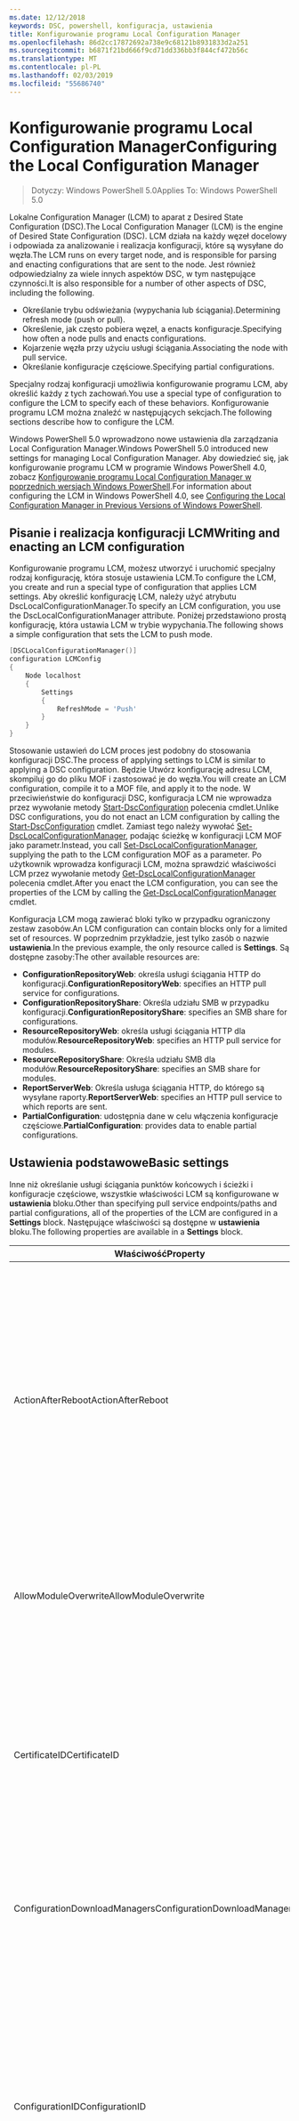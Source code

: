 ```yaml
---
ms.date: 12/12/2018
keywords: DSC, powershell, konfiguracja, ustawienia
title: Konfigurowanie programu Local Configuration Manager
ms.openlocfilehash: 86d2cc17872692a738e9c68121b8931833d2a251
ms.sourcegitcommit: b6871f21bd666f9cd71dd336bb3f844cf472b56c
ms.translationtype: MT
ms.contentlocale: pl-PL
ms.lasthandoff: 02/03/2019
ms.locfileid: "55686740"
---
```

# <a name="configuring-the-local-configuration-manager"></a><span data-ttu-id="44feb-103">Konfigurowanie programu Local Configuration Manager</span><span class="sxs-lookup"><span data-stu-id="44feb-103">Configuring the Local Configuration Manager</span></span>

> <span data-ttu-id="44feb-104">Dotyczy: Windows PowerShell 5.0</span><span class="sxs-lookup"><span data-stu-id="44feb-104">Applies To: Windows PowerShell 5.0</span></span>

<span data-ttu-id="44feb-105">Lokalne Configuration Manager (LCM) to aparat z Desired State Configuration (DSC).</span><span class="sxs-lookup"><span data-stu-id="44feb-105">The Local Configuration Manager (LCM) is the engine of Desired State Configuration (DSC).</span></span>
<span data-ttu-id="44feb-106">LCM działa na każdy węzeł docelowy i odpowiada za analizowanie i realizacja konfiguracji, które są wysyłane do węzła.</span><span class="sxs-lookup"><span data-stu-id="44feb-106">The LCM runs on every target node, and is responsible for parsing and enacting configurations that are sent to the node.</span></span>
<span data-ttu-id="44feb-107">Jest również odpowiedzialny za wiele innych aspektów DSC, w tym następujące czynności.</span><span class="sxs-lookup"><span data-stu-id="44feb-107">It is also responsible for a number of other aspects of DSC, including the following.</span></span>

- <span data-ttu-id="44feb-108">Określanie trybu odświeżania (wypychania lub ściągania).</span><span class="sxs-lookup"><span data-stu-id="44feb-108">Determining refresh mode (push or pull).</span></span>
- <span data-ttu-id="44feb-109">Określenie, jak często pobiera węzeł, a enacts konfiguracje.</span><span class="sxs-lookup"><span data-stu-id="44feb-109">Specifying how often a node pulls and enacts configurations.</span></span>
- <span data-ttu-id="44feb-110">Kojarzenie węzła przy użyciu usługi ściągania.</span><span class="sxs-lookup"><span data-stu-id="44feb-110">Associating the node with pull service.</span></span>
- <span data-ttu-id="44feb-111">Określanie konfiguracje częściowe.</span><span class="sxs-lookup"><span data-stu-id="44feb-111">Specifying partial configurations.</span></span>

<span data-ttu-id="44feb-112">Specjalny rodzaj konfiguracji umożliwia konfigurowanie programu LCM, aby określić każdy z tych zachowań.</span><span class="sxs-lookup"><span data-stu-id="44feb-112">You use a special type of configuration to configure the LCM to specify each of these behaviors.</span></span>
<span data-ttu-id="44feb-113">Konfigurowanie programu LCM można znaleźć w następujących sekcjach.</span><span class="sxs-lookup"><span data-stu-id="44feb-113">The following sections describe how to configure the LCM.</span></span>

<span data-ttu-id="44feb-114">Windows PowerShell 5.0 wprowadzono nowe ustawienia dla zarządzania Local Configuration Manager.</span><span class="sxs-lookup"><span data-stu-id="44feb-114">Windows PowerShell 5.0 introduced new settings for managing Local Configuration Manager.</span></span>
<span data-ttu-id="44feb-115">Aby dowiedzieć się, jak konfigurowanie programu LCM w programie Windows PowerShell 4.0, zobacz [Konfigurowanie programu Local Configuration Manager w poprzednich wersjach Windows PowerShell](metaconfig4.md).</span><span class="sxs-lookup"><span data-stu-id="44feb-115">For information about configuring the LCM in Windows PowerShell 4.0, see [Configuring the Local Configuration Manager in Previous Versions of Windows PowerShell](metaconfig4.md).</span></span>

## <a name="writing-and-enacting-an-lcm-configuration"></a><span data-ttu-id="44feb-116">Pisanie i realizacja konfiguracji LCM</span><span class="sxs-lookup"><span data-stu-id="44feb-116">Writing and enacting an LCM configuration</span></span>

<span data-ttu-id="44feb-117">Konfigurowanie programu LCM, możesz utworzyć i uruchomić specjalny rodzaj konfigurację, która stosuje ustawienia LCM.</span><span class="sxs-lookup"><span data-stu-id="44feb-117">To configure the LCM, you create and run a special type of configuration that applies LCM settings.</span></span>
<span data-ttu-id="44feb-118">Aby określić konfigurację LCM, należy użyć atrybutu DscLocalConfigurationManager.</span><span class="sxs-lookup"><span data-stu-id="44feb-118">To specify an LCM configuration, you use the DscLocalConfigurationManager attribute.</span></span>
<span data-ttu-id="44feb-119">Poniżej przedstawiono prostą konfigurację, która ustawia LCM w trybie wypychania.</span><span class="sxs-lookup"><span data-stu-id="44feb-119">The following shows a simple configuration that sets the LCM to push mode.</span></span>

```powershell
[DSCLocalConfigurationManager()]
configuration LCMConfig
{
    Node localhost
    {
        Settings
        {
            RefreshMode = 'Push'
        }
    }
}
```

<span data-ttu-id="44feb-120">Stosowanie ustawień do LCM proces jest podobny do stosowania konfiguracji DSC.</span><span class="sxs-lookup"><span data-stu-id="44feb-120">The process of applying settings to LCM is similar to applying a DSC configuration.</span></span>
<span data-ttu-id="44feb-121">Będzie Utwórz konfigurację adresu LCM, skompiluj go do pliku MOF i zastosować je do węzła.</span><span class="sxs-lookup"><span data-stu-id="44feb-121">You will create an LCM configuration, compile it to a MOF file, and apply it to the node.</span></span>
<span data-ttu-id="44feb-122">W przeciwieństwie do konfiguracji DSC, konfiguracja LCM nie wprowadza przez wywołanie metody [Start-DscConfiguration](/powershell/module/psdesiredstateconfiguration/start-dscconfiguration) polecenia cmdlet.</span><span class="sxs-lookup"><span data-stu-id="44feb-122">Unlike DSC configurations, you do not enact an LCM configuration by calling the [Start-DscConfiguration](/powershell/module/psdesiredstateconfiguration/start-dscconfiguration) cmdlet.</span></span>
<span data-ttu-id="44feb-123">Zamiast tego należy wywołać [Set-DscLocalConfigurationManager](/powershell/module/PSDesiredStateConfiguration/Set-DscLocalConfigurationManager), podając ścieżkę w konfiguracji LCM MOF jako parametr.</span><span class="sxs-lookup"><span data-stu-id="44feb-123">Instead, you call [Set-DscLocalConfigurationManager](/powershell/module/PSDesiredStateConfiguration/Set-DscLocalConfigurationManager), supplying the path to the LCM configuration MOF as a parameter.</span></span>
<span data-ttu-id="44feb-124">Po użytkownik wprowadza konfiguracji LCM, można sprawdzić właściwości LCM przez wywołanie metody [Get-DscLocalConfigurationManager](/powershell/module/PSDesiredStateConfiguration/Get-DscLocalConfigurationManager) polecenia cmdlet.</span><span class="sxs-lookup"><span data-stu-id="44feb-124">After you enact the LCM configuration, you can see the properties of the LCM by calling the [Get-DscLocalConfigurationManager](/powershell/module/PSDesiredStateConfiguration/Get-DscLocalConfigurationManager) cmdlet.</span></span>

<span data-ttu-id="44feb-125">Konfiguracja LCM mogą zawierać bloki tylko w przypadku ograniczony zestaw zasobów.</span><span class="sxs-lookup"><span data-stu-id="44feb-125">An LCM configuration can contain blocks only for a limited set of resources.</span></span>
<span data-ttu-id="44feb-126">W poprzednim przykładzie, jest tylko zasób o nazwie **ustawienia**.</span><span class="sxs-lookup"><span data-stu-id="44feb-126">In the previous example, the only resource called is **Settings**.</span></span>
<span data-ttu-id="44feb-127">Są dostępne zasoby:</span><span class="sxs-lookup"><span data-stu-id="44feb-127">The other available resources are:</span></span>

* <span data-ttu-id="44feb-128">**ConfigurationRepositoryWeb**: określa usługi ściągania HTTP do konfiguracji.</span><span class="sxs-lookup"><span data-stu-id="44feb-128">**ConfigurationRepositoryWeb**: specifies an HTTP pull service for configurations.</span></span>
* <span data-ttu-id="44feb-129">**ConfigurationRepositoryShare**: Określa udziału SMB w przypadku konfiguracji.</span><span class="sxs-lookup"><span data-stu-id="44feb-129">**ConfigurationRepositoryShare**: specifies an SMB share for configurations.</span></span>
* <span data-ttu-id="44feb-130">**ResourceRepositoryWeb**: określa usługi ściągania HTTP dla modułów.</span><span class="sxs-lookup"><span data-stu-id="44feb-130">**ResourceRepositoryWeb**: specifies an HTTP pull service for modules.</span></span>
* <span data-ttu-id="44feb-131">**ResourceRepositoryShare**: Określa udziału SMB dla modułów.</span><span class="sxs-lookup"><span data-stu-id="44feb-131">**ResourceRepositoryShare**: specifies an SMB share for modules.</span></span>
* <span data-ttu-id="44feb-132">**ReportServerWeb**: Określa usługa ściągania HTTP, do którego są wysyłane raporty.</span><span class="sxs-lookup"><span data-stu-id="44feb-132">**ReportServerWeb**: specifies an HTTP pull service to which reports are sent.</span></span>
* <span data-ttu-id="44feb-133">**PartialConfiguration**: udostępnia dane w celu włączenia konfiguracje częściowe.</span><span class="sxs-lookup"><span data-stu-id="44feb-133">**PartialConfiguration**: provides data to enable partial configurations.</span></span>

## <a name="basic-settings"></a><span data-ttu-id="44feb-134">Ustawienia podstawowe</span><span class="sxs-lookup"><span data-stu-id="44feb-134">Basic settings</span></span>

<span data-ttu-id="44feb-135">Inne niż określanie usługi ściągania punktów końcowych i ścieżki i konfiguracje częściowe, wszystkie właściwości LCM są konfigurowane w **ustawienia** bloku.</span><span class="sxs-lookup"><span data-stu-id="44feb-135">Other than specifying pull service endpoints/paths and partial configurations, all of the properties of the LCM are configured in a **Settings** block.</span></span>
<span data-ttu-id="44feb-136">Następujące właściwości są dostępne w **ustawienia** bloku.</span><span class="sxs-lookup"><span data-stu-id="44feb-136">The following properties are available in a **Settings** block.</span></span>

|  <span data-ttu-id="44feb-137">Właściwość</span><span class="sxs-lookup"><span data-stu-id="44feb-137">Property</span></span>  |  <span data-ttu-id="44feb-138">Typ</span><span class="sxs-lookup"><span data-stu-id="44feb-138">Type</span></span>  |  <span data-ttu-id="44feb-139">Opis</span><span class="sxs-lookup"><span data-stu-id="44feb-139">Description</span></span>   |
|----------- |------- |--------------- |
| <span data-ttu-id="44feb-140">ActionAfterReboot</span><span class="sxs-lookup"><span data-stu-id="44feb-140">ActionAfterReboot</span></span>| <span data-ttu-id="44feb-141">ciąg</span><span class="sxs-lookup"><span data-stu-id="44feb-141">string</span></span>| <span data-ttu-id="44feb-142">Określa, co się dzieje po ponownym uruchomieniu podczas stosowania konfiguracji.</span><span class="sxs-lookup"><span data-stu-id="44feb-142">Specifies what happens after a reboot during the application of a configuration.</span></span> <span data-ttu-id="44feb-143">Możliwe wartości to __"ContinueConfiguration"__ i __"StopConfiguration"__.</span><span class="sxs-lookup"><span data-stu-id="44feb-143">The possible values are __"ContinueConfiguration"__ and __"StopConfiguration"__.</span></span> <ul><li> <span data-ttu-id="44feb-144">__ContinueConfiguration__: Kontynuuj, stosowanie bieżącą konfigurację po ponownym rozruchu komputera.</span><span class="sxs-lookup"><span data-stu-id="44feb-144">__ContinueConfiguration__: Continue applying the current configuration after machine reboot.</span></span> <span data-ttu-id="44feb-145">Jest to wartość domyślna</span><span class="sxs-lookup"><span data-stu-id="44feb-145">This is the default value</span></span></li><li><span data-ttu-id="44feb-146">__StopConfiguration__: Zatrzymaj bieżącą konfigurację po ponownym rozruchu komputera.</span><span class="sxs-lookup"><span data-stu-id="44feb-146">__StopConfiguration__: Stop the current configuration after machine reboot.</span></span></li></ul>|
| <span data-ttu-id="44feb-147">AllowModuleOverwrite</span><span class="sxs-lookup"><span data-stu-id="44feb-147">AllowModuleOverwrite</span></span>| <span data-ttu-id="44feb-148">wartość logiczna</span><span class="sxs-lookup"><span data-stu-id="44feb-148">bool</span></span>| <span data-ttu-id="44feb-149">__$TRUE__ Jeśli nowe konfiguracje pobrane z usługi ściągania mogą nadpisać stare w docelowym węźle.</span><span class="sxs-lookup"><span data-stu-id="44feb-149">__$TRUE__ if new configurations downloaded from the pull service are allowed to overwrite the old ones on the target node.</span></span> <span data-ttu-id="44feb-150">W przeciwnym razie $FALSE.</span><span class="sxs-lookup"><span data-stu-id="44feb-150">Otherwise, $FALSE.</span></span>|
| <span data-ttu-id="44feb-151">CertificateID</span><span class="sxs-lookup"><span data-stu-id="44feb-151">CertificateID</span></span>| <span data-ttu-id="44feb-152">ciąg</span><span class="sxs-lookup"><span data-stu-id="44feb-152">string</span></span>| <span data-ttu-id="44feb-153">Odcisk palca certyfikatu używany do zabezpieczania poświadczeń przekazanych w konfiguracji.</span><span class="sxs-lookup"><span data-stu-id="44feb-153">The thumbprint of a certificate used to secure credentials passed in a configuration.</span></span> <span data-ttu-id="44feb-154">Aby uzyskać więcej informacji, zobacz [chcesz zabezpieczyć poświadczenia w Desired State Configuration programu Windows PowerShell](http://blogs.msdn.com/b/powershell/archive/2014/01/31/want-to-secure-credentials-in-windows-powershell-desired-state-configuration.aspx)?.</span><span class="sxs-lookup"><span data-stu-id="44feb-154">For more information see [Want to secure credentials in Windows PowerShell Desired State Configuration](http://blogs.msdn.com/b/powershell/archive/2014/01/31/want-to-secure-credentials-in-windows-powershell-desired-state-configuration.aspx)?.</span></span> <br> <span data-ttu-id="44feb-155">__Uwaga:__ to odbywa się automatycznie, jeśli przy użyciu usługi ściągania usługi Azure Automation DSC.</span><span class="sxs-lookup"><span data-stu-id="44feb-155">__Note:__ this is managed automatically if using Azure Automation DSC pull service.</span></span>|
| <span data-ttu-id="44feb-156">ConfigurationDownloadManagers</span><span class="sxs-lookup"><span data-stu-id="44feb-156">ConfigurationDownloadManagers</span></span>| <span data-ttu-id="44feb-157">[] CimInstance</span><span class="sxs-lookup"><span data-stu-id="44feb-157">CimInstance[]</span></span>| <span data-ttu-id="44feb-158">Nieaktualne.</span><span class="sxs-lookup"><span data-stu-id="44feb-158">Obsolete.</span></span> <span data-ttu-id="44feb-159">Użyj __ConfigurationRepositoryWeb__ i __ConfigurationRepositoryShare__ bloków, aby zdefiniować ściągania konfiguracji punkty końcowe usługi.</span><span class="sxs-lookup"><span data-stu-id="44feb-159">Use __ConfigurationRepositoryWeb__ and __ConfigurationRepositoryShare__ blocks to define configuration pull service endpoints.</span></span>|
| <span data-ttu-id="44feb-160">ConfigurationID</span><span class="sxs-lookup"><span data-stu-id="44feb-160">ConfigurationID</span></span>| <span data-ttu-id="44feb-161">ciąg</span><span class="sxs-lookup"><span data-stu-id="44feb-161">string</span></span>| <span data-ttu-id="44feb-162">Dla wstecznej zgodności ze starszych ściągania usługi wersji.</span><span class="sxs-lookup"><span data-stu-id="44feb-162">For backwards compatibility with older pull service versions.</span></span> <span data-ttu-id="44feb-163">Identyfikator GUID, który identyfikuje plik konfiguracji, który można pobrać z usługi ściągania.</span><span class="sxs-lookup"><span data-stu-id="44feb-163">A GUID that identifies the configuration file to get from a pull service.</span></span> <span data-ttu-id="44feb-164">Węzeł będzie pobierać konfiguracje usługi ściągania, jeśli nazwa konfiguracji MOF nosi nazwę ConfigurationID.mof.</span><span class="sxs-lookup"><span data-stu-id="44feb-164">The node will pull configurations on the pull service if the name of the configuration MOF is named ConfigurationID.mof.</span></span><br> <span data-ttu-id="44feb-165">__Uwaga:__ Jeśli ustawisz tę właściwość, rejestrowanie węzła przy użyciu usługi ściągania przy użyciu __RegistrationKey__ nie działa.</span><span class="sxs-lookup"><span data-stu-id="44feb-165">__Note:__ If you set this property, registering the node with a pull service by using __RegistrationKey__ does not work.</span></span> <span data-ttu-id="44feb-166">Aby uzyskać więcej informacji, zobacz [Konfigurowanie klienta ściągania przy użyciu nazw konfiguracji](../pull-server/pullClientConfigNames.md).</span><span class="sxs-lookup"><span data-stu-id="44feb-166">For more information, see [Setting up a pull client with configuration names](../pull-server/pullClientConfigNames.md).</span></span>|
| <span data-ttu-id="44feb-167">ConfigurationMode</span><span class="sxs-lookup"><span data-stu-id="44feb-167">ConfigurationMode</span></span>| <span data-ttu-id="44feb-168">ciąg</span><span class="sxs-lookup"><span data-stu-id="44feb-168">string</span></span> | <span data-ttu-id="44feb-169">Określa, jak LCM faktycznie ma zastosowanie do konfiguracji do węzłów docelowych.</span><span class="sxs-lookup"><span data-stu-id="44feb-169">Specifies how the LCM actually applies the configuration to the target nodes.</span></span> <span data-ttu-id="44feb-170">Możliwe wartości to __"ApplyOnly"__,__"ApplyAndMonitor"__, i __"ApplyAndAutoCorrect"__.</span><span class="sxs-lookup"><span data-stu-id="44feb-170">Possible values are __"ApplyOnly"__,__"ApplyAndMonitor"__, and __"ApplyAndAutoCorrect"__.</span></span> <ul><li><span data-ttu-id="44feb-171">__ApplyOnly__: Ma zastosowanie do konfiguracji DSC, a nie robi nic więcej, chyba że nowa konfiguracja zostanie przypisany do węzła docelowego lub nowej konfiguracji są pobierane z usługi.</span><span class="sxs-lookup"><span data-stu-id="44feb-171">__ApplyOnly__: DSC applies the configuration and does nothing further unless a new configuration is pushed to the target node or when a new configuration is pulled from a service.</span></span> <span data-ttu-id="44feb-172">Po początkowej stosowania nowej konfiguracji DSC nie sprawdza odejście od stanu wcześniej skonfigurowany.</span><span class="sxs-lookup"><span data-stu-id="44feb-172">After initial application of a new configuration, DSC does not check for drift from a previously configured state.</span></span> <span data-ttu-id="44feb-173">Należy pamiętać, że DSC podejmie próbę zastosowania konfiguracji, dopóki nie zostanie pomyślnie przed __ApplyOnly__ staje się skuteczny.</span><span class="sxs-lookup"><span data-stu-id="44feb-173">Note that DSC will attempt to apply the configuration until it is successful before __ApplyOnly__ takes effect.</span></span> </li><li> <span data-ttu-id="44feb-174">__ApplyAndMonitor__: Jest to wartość domyślna.</span><span class="sxs-lookup"><span data-stu-id="44feb-174">__ApplyAndMonitor__: This is the default value.</span></span> <span data-ttu-id="44feb-175">LCM stosuje wszystkie nowe konfiguracje.</span><span class="sxs-lookup"><span data-stu-id="44feb-175">The LCM applies any new configurations.</span></span> <span data-ttu-id="44feb-176">Po początkowym aplikacji nowej konfiguracji Jeśli węzeł docelowy drifts z żądanego stanu DSC raporty niezgodności w dziennikach.</span><span class="sxs-lookup"><span data-stu-id="44feb-176">After initial application of a new configuration, if the target node drifts from the desired state, DSC reports the discrepancy in logs.</span></span> <span data-ttu-id="44feb-177">Należy pamiętać, że DSC podejmie próbę zastosowania konfiguracji, dopóki nie zostanie pomyślnie przed __ApplyAndMonitor__ staje się skuteczny.</span><span class="sxs-lookup"><span data-stu-id="44feb-177">Note that DSC will attempt to apply the configuration until it is successful before __ApplyAndMonitor__ takes effect.</span></span></li><li><span data-ttu-id="44feb-178">__ApplyAndAutoCorrect__: DSC stosuje wszystkie nowe konfiguracje.</span><span class="sxs-lookup"><span data-stu-id="44feb-178">__ApplyAndAutoCorrect__: DSC applies any new configurations.</span></span> <span data-ttu-id="44feb-179">Po początkowym aplikacji nowej konfiguracji Jeśli węzeł docelowy drifts z żądanego stanu DSC raporty niezgodności w dziennikach, a następnie ponownie stosuje bieżącej konfiguracji.</span><span class="sxs-lookup"><span data-stu-id="44feb-179">After initial application of a new configuration, if the target node drifts from the desired state, DSC reports the discrepancy in logs, and then re-applies the current configuration.</span></span></li></ul>|
| <span data-ttu-id="44feb-180">ConfigurationModeFrequencyMins</span><span class="sxs-lookup"><span data-stu-id="44feb-180">ConfigurationModeFrequencyMins</span></span>| <span data-ttu-id="44feb-181">UInt32</span><span class="sxs-lookup"><span data-stu-id="44feb-181">UInt32</span></span>| <span data-ttu-id="44feb-182">W ciągu kilku minut, bieżąca konfiguracja jest jak często sprawdzane i stosowane.</span><span class="sxs-lookup"><span data-stu-id="44feb-182">How often, in minutes, the current configuration is checked and applied.</span></span> <span data-ttu-id="44feb-183">Ta właściwość jest ignorowana, jeśli ustawiono właściwość ConfigurationMode ApplyOnly.</span><span class="sxs-lookup"><span data-stu-id="44feb-183">This property is ignored if the ConfigurationMode property is set to ApplyOnly.</span></span> <span data-ttu-id="44feb-184">Wartość domyślna to 15.</span><span class="sxs-lookup"><span data-stu-id="44feb-184">The default value is 15.</span></span>|
| <span data-ttu-id="44feb-185">Element DebugMode</span><span class="sxs-lookup"><span data-stu-id="44feb-185">DebugMode</span></span>| <span data-ttu-id="44feb-186">ciąg</span><span class="sxs-lookup"><span data-stu-id="44feb-186">string</span></span>| <span data-ttu-id="44feb-187">Możliwe wartości to __Brak__, __ForceModuleImport__, i __wszystkich__.</span><span class="sxs-lookup"><span data-stu-id="44feb-187">Possible values are __None__, __ForceModuleImport__, and __All__.</span></span> <ul><li><span data-ttu-id="44feb-188">Ustaw __Brak__ zasoby pamięci podręcznej.</span><span class="sxs-lookup"><span data-stu-id="44feb-188">Set to __None__ to use cached resources.</span></span> <span data-ttu-id="44feb-189">To jest ustawieniem domyślnym i powinny być używane w scenariuszach produkcyjnych.</span><span class="sxs-lookup"><span data-stu-id="44feb-189">This is the default and should be used in production scenarios.</span></span></li><li><span data-ttu-id="44feb-190">Ustawienie __ForceModuleImport__, powoduje, że LCM załadować ponownie wszystkie moduły zasobów DSC, nawet jeśli zostały wcześniej załadowane i pamięci podręcznej.</span><span class="sxs-lookup"><span data-stu-id="44feb-190">Setting to __ForceModuleImport__, causes the LCM to reload any DSC resource modules, even if they have been previously loaded and cached.</span></span> <span data-ttu-id="44feb-191">Ma to wpływ na wydajność operacji DSC, ponieważ każdy moduł jest załadowany ponownie, przy użyciu.</span><span class="sxs-lookup"><span data-stu-id="44feb-191">This impacts the performance of DSC operations as each module is reloaded on use.</span></span> <span data-ttu-id="44feb-192">Zazwyczaj używasz tej wartości podczas debugowania zasobu</span><span class="sxs-lookup"><span data-stu-id="44feb-192">Typically you would use this value while debugging a resource</span></span></li><li><span data-ttu-id="44feb-193">W tej wersji __wszystkich__ jest taka sama jak __ForceModuleImport__</span><span class="sxs-lookup"><span data-stu-id="44feb-193">In this release, __All__ is same as __ForceModuleImport__</span></span></li></ul> |
| <span data-ttu-id="44feb-194">RebootNodeIfNeeded</span><span class="sxs-lookup"><span data-stu-id="44feb-194">RebootNodeIfNeeded</span></span>| <span data-ttu-id="44feb-195">wartość logiczna</span><span class="sxs-lookup"><span data-stu-id="44feb-195">bool</span></span>| <span data-ttu-id="44feb-196">Ustaw tę opcję na `$true` umożliwia zasobów do ponownego rozruchu przy użyciu węzła `$global:DSCMachineStatus` flagi.</span><span class="sxs-lookup"><span data-stu-id="44feb-196">Set this to `$true` to allow resources to reboot the Node using the `$global:DSCMachineStatus` flag.</span></span> <span data-ttu-id="44feb-197">W przeciwnym razie trzeba będzie ręcznie wykonać ponowne uruchomienie węzła dla żadnej konfiguracji, który go wymaga.</span><span class="sxs-lookup"><span data-stu-id="44feb-197">Otherwise, you will have to manually reboot the node for any configuration that requires it.</span></span> <span data-ttu-id="44feb-198">Wartość domyślna to `$false`.</span><span class="sxs-lookup"><span data-stu-id="44feb-198">The default value is `$false`.</span></span> <span data-ttu-id="44feb-199">Aby użyć tego ustawienia, jeśli warunek jest ponowny rozruch jest wprowadzany przez coś innego niż DSC (np. Instalator Windows), należy połączyć to ustawienie za pomocą [xPendingReboot](https://github.com/powershell/xpendingreboot) modułu.</span><span class="sxs-lookup"><span data-stu-id="44feb-199">To use this setting when a reboot condition is enacted by something other than DSC (such as Windows Installer), combine this setting with the [xPendingReboot](https://github.com/powershell/xpendingreboot) module.</span></span>|
| <span data-ttu-id="44feb-200">Trybów RefreshMode</span><span class="sxs-lookup"><span data-stu-id="44feb-200">RefreshMode</span></span>| <span data-ttu-id="44feb-201">ciąg</span><span class="sxs-lookup"><span data-stu-id="44feb-201">string</span></span>| <span data-ttu-id="44feb-202">Określa, jak LCM pobiera konfiguracje.</span><span class="sxs-lookup"><span data-stu-id="44feb-202">Specifies how the LCM gets configurations.</span></span> <span data-ttu-id="44feb-203">Możliwe wartości to __"Wyłączone"__, __"Push"__, i __"Ściągania"__.</span><span class="sxs-lookup"><span data-stu-id="44feb-203">The possible values are __"Disabled"__, __"Push"__, and __"Pull"__.</span></span> <ul><li><span data-ttu-id="44feb-204">__Wyłączone__: Konfiguracje DSC są wyłączone dla tego węzła.</span><span class="sxs-lookup"><span data-stu-id="44feb-204">__Disabled__: DSC configurations are disabled for this node.</span></span></li><li> <span data-ttu-id="44feb-205">__Wypychanie__: Konfiguracje są inicjowane przez wywołanie metody [Start-DscConfiguration](/powershell/module/psdesiredstateconfiguration/start-dscconfiguration) polecenia cmdlet.</span><span class="sxs-lookup"><span data-stu-id="44feb-205">__Push__: Configurations are initiated by calling the [Start-DscConfiguration](/powershell/module/psdesiredstateconfiguration/start-dscconfiguration) cmdlet.</span></span> <span data-ttu-id="44feb-206">Konfiguracja jest stosowana od razu do węzła.</span><span class="sxs-lookup"><span data-stu-id="44feb-206">The configuration is applied immediately to the node.</span></span> <span data-ttu-id="44feb-207">Jest to wartość domyślna.</span><span class="sxs-lookup"><span data-stu-id="44feb-207">This is the default value.</span></span></li><li><span data-ttu-id="44feb-208">__Ściągnij:__ Węzeł jest skonfigurowany do regularne sprawdzanie konfiguracji z usługi ściągania lub ścieżka SMB.</span><span class="sxs-lookup"><span data-stu-id="44feb-208">__Pull:__ The node is configured to regularly check for configurations from a pull service or SMB path.</span></span> <span data-ttu-id="44feb-209">Jeśli ta właściwość jest ustawiona __ściągnięcia__, należy określić HTTP (usługa) lub ścieżka SMB (udział) w __ConfigurationRepositoryWeb__ lub __ConfigurationRepositoryShare__ bloku.</span><span class="sxs-lookup"><span data-stu-id="44feb-209">If this property is set to __Pull__, you must specify an HTTP (service) or SMB (share) path in a __ConfigurationRepositoryWeb__ or __ConfigurationRepositoryShare__ block.</span></span></li></ul>|
| <span data-ttu-id="44feb-210">RefreshFrequencyMins</span><span class="sxs-lookup"><span data-stu-id="44feb-210">RefreshFrequencyMins</span></span>| <span data-ttu-id="44feb-211">Uint32</span><span class="sxs-lookup"><span data-stu-id="44feb-211">Uint32</span></span>| <span data-ttu-id="44feb-212">Interwał czasu w minutach, w których LCM sprawdza, czy usługa ściągania, aby uzyskać zaktualizowane konfiguracje.</span><span class="sxs-lookup"><span data-stu-id="44feb-212">The time interval, in minutes, at which the LCM checks a pull service to get updated configurations.</span></span> <span data-ttu-id="44feb-213">Ta wartość jest ignorowana, jeśli nie skonfigurowano programu LCM w trybie ściągnięcia.</span><span class="sxs-lookup"><span data-stu-id="44feb-213">This value is ignored if the LCM is not configured in pull mode.</span></span> <span data-ttu-id="44feb-214">Wartość domyślna to 30.</span><span class="sxs-lookup"><span data-stu-id="44feb-214">The default value is 30.</span></span>|
| <span data-ttu-id="44feb-215">ReportManagers</span><span class="sxs-lookup"><span data-stu-id="44feb-215">ReportManagers</span></span>| <span data-ttu-id="44feb-216">[] CimInstance</span><span class="sxs-lookup"><span data-stu-id="44feb-216">CimInstance[]</span></span>| <span data-ttu-id="44feb-217">Nieaktualne.</span><span class="sxs-lookup"><span data-stu-id="44feb-217">Obsolete.</span></span> <span data-ttu-id="44feb-218">Użyj __ReportServerWeb__ bloków, aby zdefiniować punkt końcowy, aby wysłać dane raportowania usługi ściągania.</span><span class="sxs-lookup"><span data-stu-id="44feb-218">Use __ReportServerWeb__ blocks to define an endpoint to send reporting data to a pull service.</span></span>|
| <span data-ttu-id="44feb-219">ResourceModuleManagers</span><span class="sxs-lookup"><span data-stu-id="44feb-219">ResourceModuleManagers</span></span>| <span data-ttu-id="44feb-220">[] CimInstance</span><span class="sxs-lookup"><span data-stu-id="44feb-220">CimInstance[]</span></span>| <span data-ttu-id="44feb-221">Nieaktualne.</span><span class="sxs-lookup"><span data-stu-id="44feb-221">Obsolete.</span></span> <span data-ttu-id="44feb-222">Użyj __ResourceRepositoryWeb__ i __ResourceRepositoryShare__ bloków, aby zdefiniować ściągania usługi punktów końcowych HTTP lub ścieżek protokołu SMB, odpowiednio.</span><span class="sxs-lookup"><span data-stu-id="44feb-222">Use __ResourceRepositoryWeb__ and __ResourceRepositoryShare__ blocks to define pull service HTTP endpoints or SMB paths, respectively.</span></span>|
| <span data-ttu-id="44feb-223">PartialConfigurations</span><span class="sxs-lookup"><span data-stu-id="44feb-223">PartialConfigurations</span></span>| <span data-ttu-id="44feb-224">CimInstance</span><span class="sxs-lookup"><span data-stu-id="44feb-224">CimInstance</span></span>| <span data-ttu-id="44feb-225">Nie zaimplementowano.</span><span class="sxs-lookup"><span data-stu-id="44feb-225">Not implemented.</span></span> <span data-ttu-id="44feb-226">Nie używaj.</span><span class="sxs-lookup"><span data-stu-id="44feb-226">Do not use.</span></span>|
| <span data-ttu-id="44feb-227">StatusRetentionTimeInDays</span><span class="sxs-lookup"><span data-stu-id="44feb-227">StatusRetentionTimeInDays</span></span> | <span data-ttu-id="44feb-228">UInt32</span><span class="sxs-lookup"><span data-stu-id="44feb-228">UInt32</span></span>| <span data-ttu-id="44feb-229">Liczba dni, przez które LCM śledzi stan bieżącej konfiguracji.</span><span class="sxs-lookup"><span data-stu-id="44feb-229">The number of days the LCM keeps the status of the current configuration.</span></span>|

> [!NOTE]
> <span data-ttu-id="44feb-230">Rozpoczyna się LCM **ConfigurationModeFrequencyMins** na podstawie cyklu:</span><span class="sxs-lookup"><span data-stu-id="44feb-230">The LCM starts the **ConfigurationModeFrequencyMins** cycle based on:</span></span>
>
> - <span data-ttu-id="44feb-231">Nowe metaconfig jest stosowany przy użyciu `Set-DscLocalConfigurationManager`</span><span class="sxs-lookup"><span data-stu-id="44feb-231">A new metaconfig is applied using `Set-DscLocalConfigurationManager`</span></span>
> - <span data-ttu-id="44feb-232">Ponowne uruchomienie komputera</span><span class="sxs-lookup"><span data-stu-id="44feb-232">A machine restart</span></span>
>
> <span data-ttu-id="44feb-233">Aby uzyskać dowolny warunek, gdzie proces czasomierza napotyka awarii, który zostanie wykryty w ciągu 30 sekund, a cykl zostanie ponownie uruchomiona.</span><span class="sxs-lookup"><span data-stu-id="44feb-233">For any condition where the timer process experiences a crash, that will be detected within 30 seconds and the cycle will be restarted.</span></span>
> <span data-ttu-id="44feb-234">Operacja współbieżna może opóźnić cyklu z pracę, jeśli czas trwania tej operacji przekracza częstotliwość cyklu skonfigurowany, następnym czasomierza nie zostanie uruchomiona.</span><span class="sxs-lookup"><span data-stu-id="44feb-234">A concurrent operation could delay the cycle from being started, if the duration of this operation exceeds the configured cycle frequency, the next timer will not start.</span></span>
>
> <span data-ttu-id="44feb-235">Przykład metaconfig jest skonfigurowany z częstotliwością co 15 min ściągania i ściąganie odbywa się T1.</span><span class="sxs-lookup"><span data-stu-id="44feb-235">Example, the metaconfig is configured at a 15 minute pull frequency and a pull occurs at T1.</span></span>  <span data-ttu-id="44feb-236">Węzeł nie zakończy pracę dla 16 w ciągu kilku minut.</span><span class="sxs-lookup"><span data-stu-id="44feb-236">The Node does not finish work for 16 minutes.</span></span>  <span data-ttu-id="44feb-237">Pierwszy cykl 15 minut jest ignorowana, a następnego ściągania nastąpi T1 + 15 + 15.</span><span class="sxs-lookup"><span data-stu-id="44feb-237">The first 15 minute cycle is ignored, and next pull will happen at T1+15+15.</span></span>

## <a name="pull-service"></a><span data-ttu-id="44feb-238">Usługa ściągania</span><span class="sxs-lookup"><span data-stu-id="44feb-238">Pull service</span></span>

<span data-ttu-id="44feb-239">Konfiguracja LCM obsługuje definiowanie następujących typów punktów końcowych usługi ściągania:</span><span class="sxs-lookup"><span data-stu-id="44feb-239">LCM configuration supports defining the following types of pull service endpoints:</span></span>

- <span data-ttu-id="44feb-240">**Serwer konfiguracji**: Repozytorium w przypadku konfiguracji DSC.</span><span class="sxs-lookup"><span data-stu-id="44feb-240">**Configuration server**: A repository for DSC configurations.</span></span> <span data-ttu-id="44feb-241">Definiowanie konfiguracji serwerów przy użyciu **ConfigurationRepositoryWeb** (dla serwerów opartych na sieci web) i **ConfigurationRepositoryShare** (dla serwerów opartych na SMB) bloki.</span><span class="sxs-lookup"><span data-stu-id="44feb-241">Define configuration servers by using **ConfigurationRepositoryWeb** (for web-based servers) and **ConfigurationRepositoryShare** (for SMB-based servers) blocks.</span></span>
- <span data-ttu-id="44feb-242">**Serwer zasobów**: Repozytorium dla zasobów DSC, spakowany jako moduły programu PowerShell.</span><span class="sxs-lookup"><span data-stu-id="44feb-242">**Resource server**: A repository for DSC resources, packaged as PowerShell modules.</span></span> <span data-ttu-id="44feb-243">Definiowanie serwerów zasobów przy użyciu **ResourceRepositoryWeb** (dla serwerów opartych na sieci web) i **ResourceRepositoryShare** (dla serwerów opartych na SMB) bloki.</span><span class="sxs-lookup"><span data-stu-id="44feb-243">Define resource servers by using **ResourceRepositoryWeb** (for web-based servers) and **ResourceRepositoryShare** (for SMB-based servers) blocks.</span></span>
- <span data-ttu-id="44feb-244">**Serwer raportów**: Usługa, która DSC wysyła dane raportu do.</span><span class="sxs-lookup"><span data-stu-id="44feb-244">**Report server**: A service that DSC sends report data to.</span></span> <span data-ttu-id="44feb-245">Definiowanie serwerów raportów przy użyciu **ReportServerWeb** bloków.</span><span class="sxs-lookup"><span data-stu-id="44feb-245">Define report servers by using **ReportServerWeb** blocks.</span></span> <span data-ttu-id="44feb-246">Na serwerze raportów należy usługi sieci web.</span><span class="sxs-lookup"><span data-stu-id="44feb-246">A report server must be a web service.</span></span>

<span data-ttu-id="44feb-247">Aby wyświetlić szczegółowe informacje na temat usługi ściągania, [Desired State Configuration usługi ściągania](../pull-server/pullServer.md).</span><span class="sxs-lookup"><span data-stu-id="44feb-247">For more details on pull service see, [Desired State Configuration Pull Service](../pull-server/pullServer.md).</span></span>

## <a name="configuration-server-blocks"></a><span data-ttu-id="44feb-248">Bloki serwera konfiguracji</span><span class="sxs-lookup"><span data-stu-id="44feb-248">Configuration server blocks</span></span>

<span data-ttu-id="44feb-249">Aby zdefiniować serwera konfiguracji opartej na sieci web, należy utworzyć **ConfigurationRepositoryWeb** bloku.</span><span class="sxs-lookup"><span data-stu-id="44feb-249">To define a web-based configuration server, you create a **ConfigurationRepositoryWeb** block.</span></span>
<span data-ttu-id="44feb-250">A **ConfigurationRepositoryWeb** definiuje następujące właściwości.</span><span class="sxs-lookup"><span data-stu-id="44feb-250">A **ConfigurationRepositoryWeb** defines the following properties.</span></span>

|<span data-ttu-id="44feb-251">Właściwość</span><span class="sxs-lookup"><span data-stu-id="44feb-251">Property</span></span>|<span data-ttu-id="44feb-252">Typ</span><span class="sxs-lookup"><span data-stu-id="44feb-252">Type</span></span>|<span data-ttu-id="44feb-253">Opis</span><span class="sxs-lookup"><span data-stu-id="44feb-253">Description</span></span>|
|---|---|---|
|<span data-ttu-id="44feb-254">AllowUnsecureConnection</span><span class="sxs-lookup"><span data-stu-id="44feb-254">AllowUnsecureConnection</span></span>|<span data-ttu-id="44feb-255">wartość logiczna</span><span class="sxs-lookup"><span data-stu-id="44feb-255">bool</span></span>|<span data-ttu-id="44feb-256">Ustaw **$TRUE** umożliwia nawiązywanie połączeń z węzła do serwera bez uwierzytelniania.</span><span class="sxs-lookup"><span data-stu-id="44feb-256">Set to **$TRUE** to allow connections from the node to the server without authentication.</span></span> <span data-ttu-id="44feb-257">Ustaw **$FALSE** wymagające uwierzytelniania.</span><span class="sxs-lookup"><span data-stu-id="44feb-257">Set to **$FALSE** to require authentication.</span></span>|
|<span data-ttu-id="44feb-258">CertificateID</span><span class="sxs-lookup"><span data-stu-id="44feb-258">CertificateID</span></span>|<span data-ttu-id="44feb-259">ciąg</span><span class="sxs-lookup"><span data-stu-id="44feb-259">string</span></span>|<span data-ttu-id="44feb-260">Odcisk palca certyfikatu używany do uwierzytelniania serwera.</span><span class="sxs-lookup"><span data-stu-id="44feb-260">The thumbprint of a certificate used to authenticate to the server.</span></span>|
|<span data-ttu-id="44feb-261">ConfigurationNames</span><span class="sxs-lookup"><span data-stu-id="44feb-261">ConfigurationNames</span></span>|<span data-ttu-id="44feb-262">Ciąg]</span><span class="sxs-lookup"><span data-stu-id="44feb-262">String[]</span></span>|<span data-ttu-id="44feb-263">Tablica nazw konfiguracji do ściągnięcia przez węzeł docelowy.</span><span class="sxs-lookup"><span data-stu-id="44feb-263">An array of names of configurations to be pulled by the target node.</span></span> <span data-ttu-id="44feb-264">Są one używane tylko wtedy, gdy węzeł jest zarejestrowana przy użyciu usługi ściągania przy użyciu **RegistrationKey**.</span><span class="sxs-lookup"><span data-stu-id="44feb-264">These are used only if the node is registered with the pull service by using a **RegistrationKey**.</span></span> <span data-ttu-id="44feb-265">Aby uzyskać więcej informacji, zobacz [Konfigurowanie klienta ściągania przy użyciu nazw konfiguracji](../pull-server/pullClientConfigNames.md).</span><span class="sxs-lookup"><span data-stu-id="44feb-265">For more information, see [Setting up a pull client with configuration names](../pull-server/pullClientConfigNames.md).</span></span>|
|<span data-ttu-id="44feb-266">RegistrationKey</span><span class="sxs-lookup"><span data-stu-id="44feb-266">RegistrationKey</span></span>|<span data-ttu-id="44feb-267">ciąg</span><span class="sxs-lookup"><span data-stu-id="44feb-267">string</span></span>|<span data-ttu-id="44feb-268">Identyfikator GUID, który rejestruje węzła przy użyciu usługi ściągania.</span><span class="sxs-lookup"><span data-stu-id="44feb-268">A GUID that registers the node with the pull service.</span></span> <span data-ttu-id="44feb-269">Aby uzyskać więcej informacji, zobacz [Konfigurowanie klienta ściągania przy użyciu nazw konfiguracji](../pull-server/pullClientConfigNames.md).</span><span class="sxs-lookup"><span data-stu-id="44feb-269">For more information, see [Setting up a pull client with configuration names](../pull-server/pullClientConfigNames.md).</span></span>|
|<span data-ttu-id="44feb-270">ServerURL</span><span class="sxs-lookup"><span data-stu-id="44feb-270">ServerURL</span></span>|<span data-ttu-id="44feb-271">ciąg</span><span class="sxs-lookup"><span data-stu-id="44feb-271">string</span></span>|<span data-ttu-id="44feb-272">Adres URL usługi konfiguracji.</span><span class="sxs-lookup"><span data-stu-id="44feb-272">The URL of the configuration service.</span></span>|

<span data-ttu-id="44feb-273">Przykładowy skrypt ułatwiają konfigurowanie wartość ConfigurationRepositoryWeb dla węzłów lokalnych jest dostępna — zobacz [metaconfigurations generowania DSC](https://docs.microsoft.com/azure/automation/automation-dsc-onboarding#generating-dsc-metaconfigurations)</span><span class="sxs-lookup"><span data-stu-id="44feb-273">An example script to simplify configuring the ConfigurationRepositoryWeb value for on-premises nodes is available - see [Generating DSC metaconfigurations](https://docs.microsoft.com/azure/automation/automation-dsc-onboarding#generating-dsc-metaconfigurations)</span></span>

<span data-ttu-id="44feb-274">Aby zdefiniować serwer konfiguracji opartej na protokole SMB, należy utworzyć **ConfigurationRepositoryShare** bloku.</span><span class="sxs-lookup"><span data-stu-id="44feb-274">To define an SMB-based configuration server, you create a **ConfigurationRepositoryShare** block.</span></span>
<span data-ttu-id="44feb-275">A **ConfigurationRepositoryShare** definiuje następujące właściwości.</span><span class="sxs-lookup"><span data-stu-id="44feb-275">A **ConfigurationRepositoryShare** defines the following properties.</span></span>

|<span data-ttu-id="44feb-276">Właściwość</span><span class="sxs-lookup"><span data-stu-id="44feb-276">Property</span></span>|<span data-ttu-id="44feb-277">Typ</span><span class="sxs-lookup"><span data-stu-id="44feb-277">Type</span></span>|<span data-ttu-id="44feb-278">Opis</span><span class="sxs-lookup"><span data-stu-id="44feb-278">Description</span></span>|
|---|---|---|
|<span data-ttu-id="44feb-279">Poświadczenie</span><span class="sxs-lookup"><span data-stu-id="44feb-279">Credential</span></span>|<span data-ttu-id="44feb-280">MSFT_Credential</span><span class="sxs-lookup"><span data-stu-id="44feb-280">MSFT_Credential</span></span>|<span data-ttu-id="44feb-281">Poświadczenia używane do uwierzytelniania w udziale SMB.</span><span class="sxs-lookup"><span data-stu-id="44feb-281">The credential used to authenticate to the SMB share.</span></span>|
|<span data-ttu-id="44feb-282">SourcePath</span><span class="sxs-lookup"><span data-stu-id="44feb-282">SourcePath</span></span>|<span data-ttu-id="44feb-283">ciąg</span><span class="sxs-lookup"><span data-stu-id="44feb-283">string</span></span>|<span data-ttu-id="44feb-284">Ścieżka udziału SMB.</span><span class="sxs-lookup"><span data-stu-id="44feb-284">The path of the SMB share.</span></span>|

## <a name="resource-server-blocks"></a><span data-ttu-id="44feb-285">Bloki serwera zasobów</span><span class="sxs-lookup"><span data-stu-id="44feb-285">Resource server blocks</span></span>

<span data-ttu-id="44feb-286">Aby zdefiniować serwer zasobów opartych na sieci web, należy utworzyć **ResourceRepositoryWeb** bloku.</span><span class="sxs-lookup"><span data-stu-id="44feb-286">To define a web-based resource server, you create a **ResourceRepositoryWeb** block.</span></span>
<span data-ttu-id="44feb-287">A **ResourceRepositoryWeb** definiuje następujące właściwości.</span><span class="sxs-lookup"><span data-stu-id="44feb-287">A **ResourceRepositoryWeb** defines the following properties.</span></span>

|<span data-ttu-id="44feb-288">Właściwość</span><span class="sxs-lookup"><span data-stu-id="44feb-288">Property</span></span>|<span data-ttu-id="44feb-289">Typ</span><span class="sxs-lookup"><span data-stu-id="44feb-289">Type</span></span>|<span data-ttu-id="44feb-290">Opis</span><span class="sxs-lookup"><span data-stu-id="44feb-290">Description</span></span>|
|---|---|---|
|<span data-ttu-id="44feb-291">AllowUnsecureConnection</span><span class="sxs-lookup"><span data-stu-id="44feb-291">AllowUnsecureConnection</span></span>|<span data-ttu-id="44feb-292">wartość logiczna</span><span class="sxs-lookup"><span data-stu-id="44feb-292">bool</span></span>|<span data-ttu-id="44feb-293">Ustaw **$TRUE** umożliwia nawiązywanie połączeń z węzła do serwera bez uwierzytelniania.</span><span class="sxs-lookup"><span data-stu-id="44feb-293">Set to **$TRUE** to allow connections from the node to the server without authentication.</span></span> <span data-ttu-id="44feb-294">Ustaw **$FALSE** wymagające uwierzytelniania.</span><span class="sxs-lookup"><span data-stu-id="44feb-294">Set to **$FALSE** to require authentication.</span></span>|
|<span data-ttu-id="44feb-295">CertificateID</span><span class="sxs-lookup"><span data-stu-id="44feb-295">CertificateID</span></span>|<span data-ttu-id="44feb-296">ciąg</span><span class="sxs-lookup"><span data-stu-id="44feb-296">string</span></span>|<span data-ttu-id="44feb-297">Odcisk palca certyfikatu używany do uwierzytelniania serwera.</span><span class="sxs-lookup"><span data-stu-id="44feb-297">The thumbprint of a certificate used to authenticate to the server.</span></span>|
|<span data-ttu-id="44feb-298">RegistrationKey</span><span class="sxs-lookup"><span data-stu-id="44feb-298">RegistrationKey</span></span>|<span data-ttu-id="44feb-299">ciąg</span><span class="sxs-lookup"><span data-stu-id="44feb-299">string</span></span>|<span data-ttu-id="44feb-300">Identyfikator GUID, który identyfikuje węzeł, aby usługa ściągania.</span><span class="sxs-lookup"><span data-stu-id="44feb-300">A GUID that identifies the node to the pull service.</span></span>|
|<span data-ttu-id="44feb-301">ServerURL</span><span class="sxs-lookup"><span data-stu-id="44feb-301">ServerURL</span></span>|<span data-ttu-id="44feb-302">ciąg</span><span class="sxs-lookup"><span data-stu-id="44feb-302">string</span></span>|<span data-ttu-id="44feb-303">Adres URL serwera konfiguracji.</span><span class="sxs-lookup"><span data-stu-id="44feb-303">The URL of the configuration server.</span></span>|

<span data-ttu-id="44feb-304">Przykładowy skrypt ułatwiają konfigurowanie wartość ResourceRepositoryWeb dla węzłów lokalnych jest dostępna — zobacz [metaconfigurations generowania DSC](https://docs.microsoft.com/azure/automation/automation-dsc-onboarding#generating-dsc-metaconfigurations)</span><span class="sxs-lookup"><span data-stu-id="44feb-304">An example script to simplify configuring the ResourceRepositoryWeb value for on-premises nodes is available - see [Generating DSC metaconfigurations](https://docs.microsoft.com/azure/automation/automation-dsc-onboarding#generating-dsc-metaconfigurations)</span></span>

<span data-ttu-id="44feb-305">Aby zdefiniować serwer opartych na SMB zasobów, należy utworzyć **ResourceRepositoryShare** bloku.</span><span class="sxs-lookup"><span data-stu-id="44feb-305">To define an SMB-based resource server, you create a **ResourceRepositoryShare** block.</span></span>
<span data-ttu-id="44feb-306">**ResourceRepositoryShare** definiuje następujące właściwości.</span><span class="sxs-lookup"><span data-stu-id="44feb-306">**ResourceRepositoryShare** defines the following properties.</span></span>

|<span data-ttu-id="44feb-307">Właściwość</span><span class="sxs-lookup"><span data-stu-id="44feb-307">Property</span></span>|<span data-ttu-id="44feb-308">Typ</span><span class="sxs-lookup"><span data-stu-id="44feb-308">Type</span></span>|<span data-ttu-id="44feb-309">Opis</span><span class="sxs-lookup"><span data-stu-id="44feb-309">Description</span></span>|
|---|---|---|
|<span data-ttu-id="44feb-310">Poświadczenie</span><span class="sxs-lookup"><span data-stu-id="44feb-310">Credential</span></span>|<span data-ttu-id="44feb-311">MSFT_Credential</span><span class="sxs-lookup"><span data-stu-id="44feb-311">MSFT_Credential</span></span>|<span data-ttu-id="44feb-312">Poświadczenia używane do uwierzytelniania w udziale SMB.</span><span class="sxs-lookup"><span data-stu-id="44feb-312">The credential used to authenticate to the SMB share.</span></span> <span data-ttu-id="44feb-313">Na przykład przekazywać poświadczenia zobacz [Konfigurowanie serwera ściągania DSC SMB](../pull-server/pullServerSMB.md)</span><span class="sxs-lookup"><span data-stu-id="44feb-313">For an example of passing credentials, see [Setting up a DSC SMB pull server](../pull-server/pullServerSMB.md)</span></span>|
|<span data-ttu-id="44feb-314">SourcePath</span><span class="sxs-lookup"><span data-stu-id="44feb-314">SourcePath</span></span>|<span data-ttu-id="44feb-315">ciąg</span><span class="sxs-lookup"><span data-stu-id="44feb-315">string</span></span>|<span data-ttu-id="44feb-316">Ścieżka udziału SMB.</span><span class="sxs-lookup"><span data-stu-id="44feb-316">The path of the SMB share.</span></span>|

## <a name="report-server-blocks"></a><span data-ttu-id="44feb-317">Bloki serwera raportów</span><span class="sxs-lookup"><span data-stu-id="44feb-317">Report server blocks</span></span>

<span data-ttu-id="44feb-318">Aby zdefiniować serwera raportów, należy utworzyć **ReportServerWeb** bloku.</span><span class="sxs-lookup"><span data-stu-id="44feb-318">To define a report server, you create a **ReportServerWeb** block.</span></span>
<span data-ttu-id="44feb-319">Rola serwera raportów nie jest zgodny z usługi ściągania opartych na SMB.</span><span class="sxs-lookup"><span data-stu-id="44feb-319">The report server role is not compatible with SMB based pull service.</span></span>
<span data-ttu-id="44feb-320">**ReportServerWeb** definiuje następujące właściwości.</span><span class="sxs-lookup"><span data-stu-id="44feb-320">**ReportServerWeb** defines the following properties.</span></span>

|<span data-ttu-id="44feb-321">Właściwość</span><span class="sxs-lookup"><span data-stu-id="44feb-321">Property</span></span>|<span data-ttu-id="44feb-322">Typ</span><span class="sxs-lookup"><span data-stu-id="44feb-322">Type</span></span>|<span data-ttu-id="44feb-323">Opis</span><span class="sxs-lookup"><span data-stu-id="44feb-323">Description</span></span>|
|---|---|---|
|<span data-ttu-id="44feb-324">AllowUnsecureConnection</span><span class="sxs-lookup"><span data-stu-id="44feb-324">AllowUnsecureConnection</span></span>|<span data-ttu-id="44feb-325">wartość logiczna</span><span class="sxs-lookup"><span data-stu-id="44feb-325">bool</span></span>|<span data-ttu-id="44feb-326">Ustaw **$TRUE** umożliwia nawiązywanie połączeń z węzła do serwera bez uwierzytelniania.</span><span class="sxs-lookup"><span data-stu-id="44feb-326">Set to **$TRUE** to allow connections from the node to the server without authentication.</span></span> <span data-ttu-id="44feb-327">Ustaw **$FALSE** wymagające uwierzytelniania.</span><span class="sxs-lookup"><span data-stu-id="44feb-327">Set to **$FALSE** to require authentication.</span></span>|
|<span data-ttu-id="44feb-328">CertificateID</span><span class="sxs-lookup"><span data-stu-id="44feb-328">CertificateID</span></span>|<span data-ttu-id="44feb-329">ciąg</span><span class="sxs-lookup"><span data-stu-id="44feb-329">string</span></span>|<span data-ttu-id="44feb-330">Odcisk palca certyfikatu używany do uwierzytelniania serwera.</span><span class="sxs-lookup"><span data-stu-id="44feb-330">The thumbprint of a certificate used to authenticate to the server.</span></span>|
|<span data-ttu-id="44feb-331">RegistrationKey</span><span class="sxs-lookup"><span data-stu-id="44feb-331">RegistrationKey</span></span>|<span data-ttu-id="44feb-332">ciąg</span><span class="sxs-lookup"><span data-stu-id="44feb-332">string</span></span>|<span data-ttu-id="44feb-333">Identyfikator GUID, który identyfikuje węzeł, aby usługa ściągania.</span><span class="sxs-lookup"><span data-stu-id="44feb-333">A GUID that identifies the node to the pull service.</span></span>|
|<span data-ttu-id="44feb-334">ServerURL</span><span class="sxs-lookup"><span data-stu-id="44feb-334">ServerURL</span></span>|<span data-ttu-id="44feb-335">ciąg</span><span class="sxs-lookup"><span data-stu-id="44feb-335">string</span></span>|<span data-ttu-id="44feb-336">Adres URL serwera konfiguracji.</span><span class="sxs-lookup"><span data-stu-id="44feb-336">The URL of the configuration server.</span></span>|

<span data-ttu-id="44feb-337">Przykładowy skrypt ułatwiają konfigurowanie wartość ReportServerWeb dla węzłów lokalnych jest dostępna — zobacz [metaconfigurations generowania DSC](https://docs.microsoft.com/azure/automation/automation-dsc-onboarding#generating-dsc-metaconfigurations)</span><span class="sxs-lookup"><span data-stu-id="44feb-337">An example script to simplify configuring the ReportServerWeb value for on-premises nodes is available - see [Generating DSC metaconfigurations](https://docs.microsoft.com/azure/automation/automation-dsc-onboarding#generating-dsc-metaconfigurations)</span></span>

## <a name="partial-configurations"></a><span data-ttu-id="44feb-338">Konfiguracje częściowe</span><span class="sxs-lookup"><span data-stu-id="44feb-338">Partial configurations</span></span>

<span data-ttu-id="44feb-339">Aby zdefiniować częściowe konfiguracji, należy utworzyć **PartialConfiguration** bloku.</span><span class="sxs-lookup"><span data-stu-id="44feb-339">To define a partial configuration, you create a **PartialConfiguration** block.</span></span>
<span data-ttu-id="44feb-340">Aby uzyskać więcej informacji na temat konfiguracje częściowe zobacz [konfiguracje DSC częściowego](../pull-server/partialConfigs.md).</span><span class="sxs-lookup"><span data-stu-id="44feb-340">For more information about partial configurations, see [DSC Partial configurations](../pull-server/partialConfigs.md).</span></span>
<span data-ttu-id="44feb-341">**PartialConfiguration** definiuje następujące właściwości.</span><span class="sxs-lookup"><span data-stu-id="44feb-341">**PartialConfiguration** defines the following properties.</span></span>

|<span data-ttu-id="44feb-342">Właściwość</span><span class="sxs-lookup"><span data-stu-id="44feb-342">Property</span></span>|<span data-ttu-id="44feb-343">Typ</span><span class="sxs-lookup"><span data-stu-id="44feb-343">Type</span></span>|<span data-ttu-id="44feb-344">Opis</span><span class="sxs-lookup"><span data-stu-id="44feb-344">Description</span></span>|
|---|---|---|
|<span data-ttu-id="44feb-345">ConfigurationSource</span><span class="sxs-lookup"><span data-stu-id="44feb-345">ConfigurationSource</span></span>|<span data-ttu-id="44feb-346">ciąg]</span><span class="sxs-lookup"><span data-stu-id="44feb-346">string[]</span></span>|<span data-ttu-id="44feb-347">Tablica nazw serwerów konfiguracji, wcześniej zdefiniowanej w **ConfigurationRepositoryWeb** i **ConfigurationRepositoryShare** bloków, gdzie częściowe konfiguracji jest określany na podstawie.</span><span class="sxs-lookup"><span data-stu-id="44feb-347">An array of names of configuration servers, previously defined in **ConfigurationRepositoryWeb** and **ConfigurationRepositoryShare** blocks, where the partial configuration is pulled from.</span></span>|
|<span data-ttu-id="44feb-348">DependsOn</span><span class="sxs-lookup"><span data-stu-id="44feb-348">DependsOn</span></span>|<span data-ttu-id="44feb-349">Ciąg{}</span><span class="sxs-lookup"><span data-stu-id="44feb-349">string{}</span></span>|<span data-ttu-id="44feb-350">Lista nazw inne konfiguracje, które należy wykonać przed zastosowaniem tej konfiguracji częściowe.</span><span class="sxs-lookup"><span data-stu-id="44feb-350">A list of names of other configurations that must be completed before this partial configuration is applied.</span></span>|
|<span data-ttu-id="44feb-351">Opis</span><span class="sxs-lookup"><span data-stu-id="44feb-351">Description</span></span>|<span data-ttu-id="44feb-352">ciąg</span><span class="sxs-lookup"><span data-stu-id="44feb-352">string</span></span>|<span data-ttu-id="44feb-353">Tekst opisujący częściowe konfiguracji.</span><span class="sxs-lookup"><span data-stu-id="44feb-353">Text used to describe the partial configuration.</span></span>|
|<span data-ttu-id="44feb-354">ExclusiveResources</span><span class="sxs-lookup"><span data-stu-id="44feb-354">ExclusiveResources</span></span>|<span data-ttu-id="44feb-355">ciąg]</span><span class="sxs-lookup"><span data-stu-id="44feb-355">string[]</span></span>|<span data-ttu-id="44feb-356">Tablica zasobów dotyczących wyłącznie tej konfiguracji częściowe.</span><span class="sxs-lookup"><span data-stu-id="44feb-356">An array of resources exclusive to this partial configuration.</span></span>|
|<span data-ttu-id="44feb-357">Trybów RefreshMode</span><span class="sxs-lookup"><span data-stu-id="44feb-357">RefreshMode</span></span>|<span data-ttu-id="44feb-358">ciąg</span><span class="sxs-lookup"><span data-stu-id="44feb-358">string</span></span>|<span data-ttu-id="44feb-359">Określa, jak LCM pobiera tę konfigurację częściowe.</span><span class="sxs-lookup"><span data-stu-id="44feb-359">Specifies how the LCM gets this partial configuration.</span></span> <span data-ttu-id="44feb-360">Możliwe wartości to __"Wyłączone"__, __"Push"__, i __"Ściągania"__.</span><span class="sxs-lookup"><span data-stu-id="44feb-360">The possible values are __"Disabled"__, __"Push"__, and __"Pull"__.</span></span> <ul><li><span data-ttu-id="44feb-361">__Wyłączone__: Ta konfiguracja częściowe jest wyłączona.</span><span class="sxs-lookup"><span data-stu-id="44feb-361">__Disabled__: This partial configuration is disabled.</span></span></li><li> <span data-ttu-id="44feb-362">__Wypychanie__: Częściowe konfiguracji zostanie przypisany do węzła, wywołując [Publish-DscConfiguration](/powershell/module/PSDesiredStateConfiguration/Publish-DscConfiguration) polecenia cmdlet.</span><span class="sxs-lookup"><span data-stu-id="44feb-362">__Push__: The partial configuration is pushed to the node by calling the [Publish-DscConfiguration](/powershell/module/PSDesiredStateConfiguration/Publish-DscConfiguration) cmdlet.</span></span> <span data-ttu-id="44feb-363">Po skopiowaniu wszystkie konfiguracje częściowe dla węzła, są wypychane lub pobierane z usługi, konfiguracji mogą być uruchamiane przez wywołanie `Start-DscConfiguration –UseExisting`.</span><span class="sxs-lookup"><span data-stu-id="44feb-363">After all partial configurations for the node are either pushed or pulled from a service, the configuration can be started by calling `Start-DscConfiguration –UseExisting`.</span></span> <span data-ttu-id="44feb-364">Jest to wartość domyślna.</span><span class="sxs-lookup"><span data-stu-id="44feb-364">This is the default value.</span></span></li><li><span data-ttu-id="44feb-365">__Ściągnij:__ Węzeł jest skonfigurowany do regularne sprawdzanie częściowe konfiguracji przy użyciu usługi ściągania.</span><span class="sxs-lookup"><span data-stu-id="44feb-365">__Pull:__ The node is configured to regularly check for partial configuration from a pull service.</span></span> <span data-ttu-id="44feb-366">Jeśli ta właściwość jest ustawiona __ściągnięcia__, należy określić usługę ściągania __ConfigurationSource__ właściwości.</span><span class="sxs-lookup"><span data-stu-id="44feb-366">If this property is set to __Pull__, you must specify a pull service in a __ConfigurationSource__ property.</span></span> <span data-ttu-id="44feb-367">Aby uzyskać więcej informacji na temat usługi ściągania usługi Azure Automation, zobacz [Omówienie usługi Azure Automation DSC](https://docs.microsoft.com/azure/automation/automation-dsc-overview).</span><span class="sxs-lookup"><span data-stu-id="44feb-367">For more information about Azure Automation pull service, see [Azure Automation DSC Overview](https://docs.microsoft.com/azure/automation/automation-dsc-overview).</span></span></li></ul>|
|<span data-ttu-id="44feb-368">ResourceModuleSource</span><span class="sxs-lookup"><span data-stu-id="44feb-368">ResourceModuleSource</span></span>|<span data-ttu-id="44feb-369">ciąg]</span><span class="sxs-lookup"><span data-stu-id="44feb-369">string[]</span></span>|<span data-ttu-id="44feb-370">Tablica nazw zasobów serwerów do pobrania wymaganych zasobów dla tej konfiguracji częściowe.</span><span class="sxs-lookup"><span data-stu-id="44feb-370">An array of the names of resource servers from which to download required resources for this partial configuration.</span></span> <span data-ttu-id="44feb-371">Te nazwy muszą odwoływać się do punktów końcowych usługi wcześniej zdefiniowanej w **ResourceRepositoryWeb** i **ResourceRepositoryShare** bloków.</span><span class="sxs-lookup"><span data-stu-id="44feb-371">These names must refer to service endpoints previously defined in **ResourceRepositoryWeb** and **ResourceRepositoryShare** blocks.</span></span>|

<span data-ttu-id="44feb-372">__Uwaga:__ konfiguracje częściowe są obsługiwane za pomocą usługi Azure Automation DSC, ale tylko w jednej konfiguracji mogą być ściągane z każdego konta usługi automation w każdym węźle.</span><span class="sxs-lookup"><span data-stu-id="44feb-372">__Note:__ partial configurations are supported with Azure Automation DSC, but only one configuration can be pulled from each automation account per node.</span></span>

## <a name="see-also"></a><span data-ttu-id="44feb-373">Zobacz też</span><span class="sxs-lookup"><span data-stu-id="44feb-373">See Also</span></span>

### <a name="concepts"></a><span data-ttu-id="44feb-374">Pojęcia</span><span class="sxs-lookup"><span data-stu-id="44feb-374">Concepts</span></span>
[<span data-ttu-id="44feb-375">Desired State Configuration — omówienie</span><span class="sxs-lookup"><span data-stu-id="44feb-375">Desired State Configuration Overview</span></span>](../overview/overview.md)

[<span data-ttu-id="44feb-376">Wprowadzenie do usługi Azure Automation DSC</span><span class="sxs-lookup"><span data-stu-id="44feb-376">Getting started with Azure Automation DSC</span></span>](https://docs.microsoft.com/azure/automation/automation-dsc-getting-started)

### <a name="other-resources"></a><span data-ttu-id="44feb-377">Inne zasoby</span><span class="sxs-lookup"><span data-stu-id="44feb-377">Other Resources</span></span>

[<span data-ttu-id="44feb-378">Set-DscLocalConfigurationManager</span><span class="sxs-lookup"><span data-stu-id="44feb-378">Set-DscLocalConfigurationManager</span></span>](/powershell/module/PSDesiredStateConfiguration/Set-DscLocalConfigurationManager)

[<span data-ttu-id="44feb-379">Konfigurowanie klienta ściągania przy użyciu nazw konfiguracji</span><span class="sxs-lookup"><span data-stu-id="44feb-379">Setting up a pull client with configuration names</span></span>](../pull-server/pullClientConfigNames.md)
